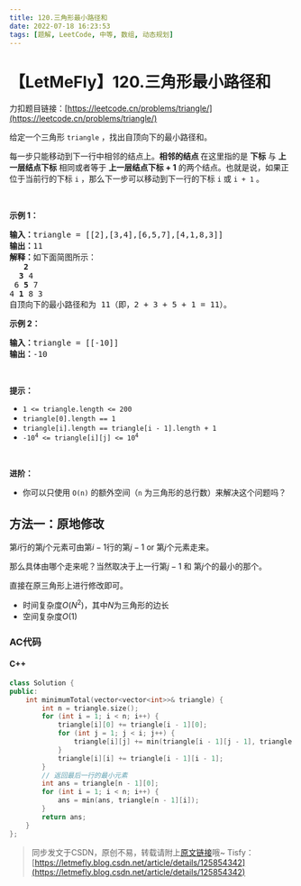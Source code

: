 ```yaml
---
title: 120.三角形最小路径和
date: 2022-07-18 16:23:53
tags: [题解, LeetCode, 中等, 数组, 动态规划]
---
```


# 【LetMeFly】120.三角形最小路径和

力扣题目链接：[https://leetcode.cn/problems/triangle/](https://leetcode.cn/problems/triangle/)

<p>给定一个三角形 <code>triangle</code> ，找出自顶向下的最小路径和。</p>

<p>每一步只能移动到下一行中相邻的结点上。<strong>相邻的结点 </strong>在这里指的是 <strong>下标</strong> 与 <strong>上一层结点下标</strong> 相同或者等于 <strong>上一层结点下标 + 1</strong> 的两个结点。也就是说，如果正位于当前行的下标 <code>i</code> ，那么下一步可以移动到下一行的下标 <code>i</code> 或 <code>i + 1</code> 。</p>

<p> </p>

<p><strong>示例 1：</strong></p>

<pre>
<strong>输入：</strong>triangle = [[2],[3,4],[6,5,7],[4,1,8,3]]
<strong>输出：</strong>11
<strong>解释：</strong>如下面简图所示：
   <strong>2</strong>
  <strong>3</strong> 4
 6 <strong>5</strong> 7
4 <strong>1</strong> 8 3
自顶向下的最小路径和为 11（即，2 + 3 + 5 + 1 = 11）。
</pre>

<p><strong>示例 2：</strong></p>

<pre>
<strong>输入：</strong>triangle = [[-10]]
<strong>输出：</strong>-10
</pre>

<p> </p>

<p><strong>提示：</strong></p>

<ul>
	<li><code>1 <= triangle.length <= 200</code></li>
	<li><code>triangle[0].length == 1</code></li>
	<li><code>triangle[i].length == triangle[i - 1].length + 1</code></li>
	<li><code>-10<sup>4</sup> <= triangle[i][j] <= 10<sup>4</sup></code></li>
</ul>

<p> </p>

<p><strong>进阶：</strong></p>

<ul>
	<li>你可以只使用 <code>O(n)</code> 的额外空间（<code>n</code> 为三角形的总行数）来解决这个问题吗？</li>
</ul>


    
## 方法一：原地修改

第$i$行的第$j$个元素可由第$i-1$行的第$j-1$ or 第$j$个元素走来。

那么具体由哪个走来呢？当然取决于上一行第$j-1$ 和 第$j$个的最小的那个。

直接在原三角形上进行修改即可。

+ 时间复杂度$O(N^2)$，其中$N$为三角形的边长
+ 空间复杂度$O(1)$

### AC代码

#### C++

```cpp
class Solution {
public:
    int minimumTotal(vector<vector<int>>& triangle) {
        int n = triangle.size();
        for (int i = 1; i < n; i++) {
            triangle[i][0] += triangle[i - 1][0];
            for (int j = 1; j < i; j++) {
                triangle[i][j] += min(triangle[i - 1][j - 1], triangle[i - 1][j]);
            }
            triangle[i][i] += triangle[i - 1][i - 1];
        }
		// 返回最后一行的最小元素
        int ans = triangle[n - 1][0];
        for (int i = 1; i < n; i++) {
            ans = min(ans, triangle[n - 1][i]);
        }
        return ans;
    }
};
```

> 同步发文于CSDN，原创不易，转载请附上[原文链接](https://blog.letmefly.xyz/2022/07/18/LeetCode%200120.%E4%B8%89%E8%A7%92%E5%BD%A2%E6%9C%80%E5%B0%8F%E8%B7%AF%E5%BE%84%E5%92%8C/)哦~
> Tisfy：[https://letmefly.blog.csdn.net/article/details/125854342](https://letmefly.blog.csdn.net/article/details/125854342)
